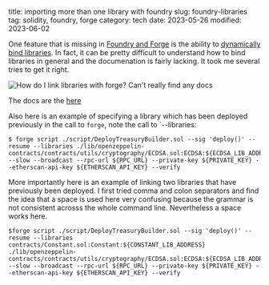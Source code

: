 title:  importing more than one library with foundry
slug: foundry-libraries
tag: solidity, foundry, forge
category: tech
date: 2023-05-26
modified: 2023-06-02

One feature that is missing in [Foundry and Forge](https://github.com/foundry-rs/foundry) is the ability to [dynamically bind libraries](https://github.com/foundry-rs/foundry/issues/222).  In fact, it can be pretty difficult to understand how to bind libraries in general and the documenation is fairly lacking.   It took me several tries to get it right. 

![How do I link libraries with forge? Can't really find any docs]({static}/images/2023/forge_dynamic.png)

The docs are the [here](https://book.getfoundry.sh/reference/forge/forge-build)

Also here is an example of specifying a library which has been deployed previously in the call to `forge`, note the call to `--libraries:

```
$ forge script ./script/DeployTreasuryBuilder.sol --sig 'deploy()' --resume --libraries ./lib/openzeppelin-contracts/contracts/utils/cryptography/ECDSA.sol:ECDSA:${ECDSA_LIB_ADDRESS} --slow --broadcast --rpc-url ${RPC_URL} --private-key ${PRIVATE_KEY} --etherscan-api-key ${ETHERSCAN_API_KEY} --verify
```

More importantly here is an example of linking two libraries that have previously been deployed.  I first tried comma and colon separators and find the idea that a space is used here very confusing because the grammar is not consistent acrosss the whole command line.  Nevertheless a space works here.

```
$forge script ./script/DeployTreasuryBuilder.sol --sig 'deploy()' --resume --libraries contracts/Constant.sol:Constant:${CONSTANT_LIB_ADDRESS} ./lib/openzeppelin-contracts/contracts/utils/cryptography/ECDSA.sol:ECDSA:${ECDSA_LIB_ADDRESS} --slow --broadcast --rpc-url ${RPC_URL} --private-key ${PRIVATE_KEY} --etherscan-api-key ${ETHERSCAN_API_KEY} --verify
```
